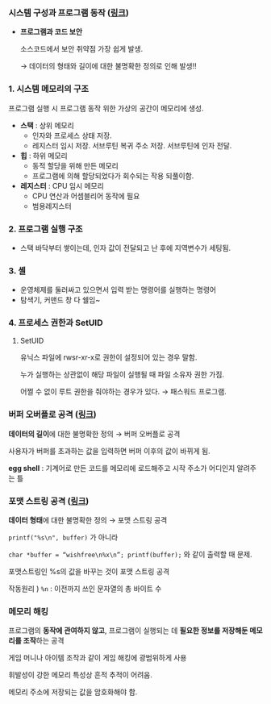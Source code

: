 ### 시스템 구성과 프로그램 동작 ([링크](https://terms.naver.com/entry.naver?docId=3431931&categoryId=58437&cid=58437))

- **프로그램과 코드 보안**
    
    소스코드에서 보안 취약점 가장 쉽게 발생.
    
    → 데이터의 형태와 길이에 대한 불명확한 정의로 인해 발생!!
    

### 1. 시스템 메모리의 구조

프로그램 실행 시 프로그램 동작 위한 가상의 공간이 메모리에 생성.

- **스택** : 상위 메모리
    - 인자와 프로세스 상태 저장.
    - 레지스터 임시 저장. 서브루틴 복귀 주소 저장. 서브루틴에 인자 전달.
- **힙** : 하위 메모리
    - 동적 할당을 위해 만든 메모리
    - 프로그램에 의해 할당되었다가 회수되는 작용 되풀이함.
- **레지스터** : CPU 임시 메모리
    - CPU 연산과 어셈블리어 동작에 필요
    - 범용레지스터

### 2. 프로그램 실행 구조

- 스택 바닥부터 쌓이는데, 인자 값이 전달되고 난 후에 지역변수가 세팅됨.

### 3. 셸

- 운영체제를 둘러싸고 있으면서 입력 받는 명령어를 실행하는 명령어
- 탐색기, 커맨드 창 다 쉘임~

### 4. 프로세스 권한과 SetUID

1. SetUID
    
    유닉스 파일에 rwsr-xr-x로 권한이 설정되어 있는 경우 말함.
    
    누가 실행하는 상관없이 해당 파일이 실행될 때 파일 소유자 권한 가짐.
    
    어쩔 수 없이 루트 권한을 줘야하는 경우가 있다. → 패스워드 프로그램.
    

### 버퍼 오버플로 공격 ([링크](https://terms.naver.com/entry.naver?docId=3431936&categoryId=58437&cid=58437))

**데이터의 길이**에 대한 불명확한 정의 → 버퍼 오버플로 공격

사용자가 버퍼를 초과하는 값을 입력하면 버퍼 이후의 값이 바뀌게 됨.

**egg shell** : 기계어로 만든 코드를 메모리에 로드해주고 시작 주소가 어디인지 알려주는 틀

### 포맷 스트링 공격 ([링크](https://terms.naver.com/entry.naver?docId=3431940&categoryId=58437&cid=58437))

**데이터 형태**에 대한 불명확한 정의 → 포맷 스트링 공격

`printf("%s\n", buffer)` 가 아니라 

`char *buffer = “wishfree\n%x\n”; printf(buffer);` 와 같이 출력할 때 문제.

포맷스트링인 %s의 값을 바꾸는 것이 포맷 스트링 공격

작동원리 ) `%n` : 이전까지 쓰인 문자열의 총 바이트 수

### 메모리 해킹

프로그램의 **동작에 관여하지 않고**, 프로그램이 실행되는 데 **필요한 정보를 저장해둔 메모리를 조작**하는 공격

게임 머니나 아이템 조작과 같이 게임 해킹에 광범위하게 사용

휘발성이 강한 메모리 특성상 흔적 추적이 어려움.

메모리 주소에 저장되는 값을 암호화해야 함.
